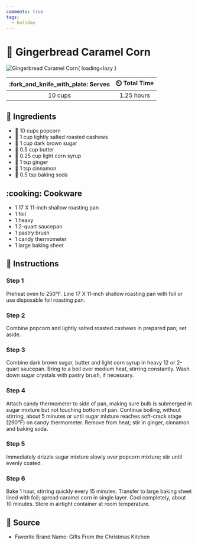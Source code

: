 ```yaml
---
comments: true
tags:
  - holiday
---
```

# :corn: Gingerbread Caramel Corn

![Gingerbread Caramel Corn](../assets/images/gingerbread-caramel-corn.jpg){ loading=lazy }

| :fork_and_knife_with_plate: Serves | :timer_clock: Total Time |
|:----------------------------------:|:-----------------------: |
| 10 cups | 1.25 hours |

## :salt: Ingredients

- :corn: 10 cups popcorn
- :chestnut: 1 cup lightly salted roasted cashews
- :maple_leaf: 1 cup dark brown sugar
- :butter: 0.5 cup butter
- :corn: 0.25 cup light corn syrup
- :sweet_potato: 1 tsp ginger
- :custard: 1 tsp cinnamon
- :cup_with_straw: 0.5 tsp baking soda

## :cooking: Cookware

- 1 17 X 11-inch shallow roasting pan
- 1 foil
- 1 heavy
- 1 2-quart saucepan
- 1 pastry brush
- 1 candy thermometer
- 1 large baking sheet

## :pencil: Instructions

### Step 1

Preheat oven to 250°F. Line 17 X 11-inch shallow roasting pan with foil or use disposable foil roasting pan.

### Step 2

Combine popcorn and lightly salted roasted cashews in prepared pan; set aside.

### Step 3

Combine dark brown sugar, butter and light corn syrup in heavy 12 or 2-quart saucepan. Bring to a boil over medium heat,
stirring constantly. Wash down sugar crystals with pastry brush, if necessary.

### Step 4

Attach candy thermometer to side of pan, making sure bulb is submerged in sugar mixture but not touching bottom of pan.
Continue boiling, without stirring, about 5 minutes or until sugar mixture reaches soft-crack stage (290°F) on candy
thermometer. Remove from heat; stir in ginger, cinnamon and baking soda.

### Step 5

Immediately drizzle sugar mixture slowly over popcorn mixture; stir until evenly coated.

### Step 6

Bake 1 hour, stirring quickly every 15 minutes. Transfer to large baking sheet lined with foil; spread caramel corn in
single layer. Cool completely, about 10 minutes. Store in airtight container at room temperature.

## :link: Source

- Favorite Brand Name: Gifts From the Christmas Kitchen
